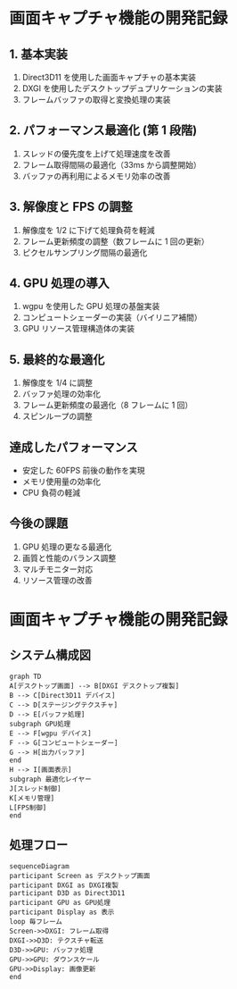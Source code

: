 # 画面キャプチャ機能の開発記録

## 1. 基本実装

1. Direct3D11 を使用した画面キャプチャの基本実装
2. DXGI を使用したデスクトップデュプリケーションの実装
3. フレームバッファの取得と変換処理の実装

## 2. パフォーマンス最適化 (第 1 段階)

1. スレッドの優先度を上げて処理速度を改善
2. フレーム取得間隔の最適化（33ms から調整開始）
3. バッファの再利用によるメモリ効率の改善

## 3. 解像度と FPS の調整

1. 解像度を 1/2 に下げて処理負荷を軽減
2. フレーム更新頻度の調整（数フレームに 1 回の更新）
3. ピクセルサンプリング間隔の最適化

## 4. GPU 処理の導入

1. wgpu を使用した GPU 処理の基盤実装
2. コンピュートシェーダーの実装（バイリニア補間）
3. GPU リソース管理構造体の実装

## 5. 最終的な最適化

1. 解像度を 1/4 に調整
2. バッファ処理の効率化
3. フレーム更新頻度の最適化（8 フレームに 1 回）
4. スピンループの調整

## 達成したパフォーマンス

- 安定した 60FPS 前後の動作を実現
- メモリ使用量の効率化
- CPU 負荷の軽減

## 今後の課題

1. GPU 処理の更なる最適化
2. 画質と性能のバランス調整
3. マルチモニター対応
4. リソース管理の改善

# 画面キャプチャ機能の開発記録

## システム構成図

```mermaid
graph TD
A[デスクトップ画面] --> B[DXGI デスクトップ複製]
B --> C[Direct3D11 デバイス]
C --> D[ステージングテクスチャ]
D --> E[バッファ処理]
subgraph GPU処理
E --> F[wgpu デバイス]
F --> G[コンピュートシェーダー]
G --> H[出力バッファ]
end
H --> I[画面表示]
subgraph 最適化レイヤー
J[スレッド制御]
K[メモリ管理]
L[FPS制御]
end
```

## 処理フロー

```mermaid
sequenceDiagram
participant Screen as デスクトップ画面
participant DXGI as DXGI複製
participant D3D as Direct3D11
participant GPU as GPU処理
participant Display as 表示
loop 毎フレーム
Screen->>DXGI: フレーム取得
DXGI->>D3D: テクスチャ転送
D3D->>GPU: バッファ処理
GPU->>GPU: ダウンスケール
GPU->>Display: 画像更新
end
```
